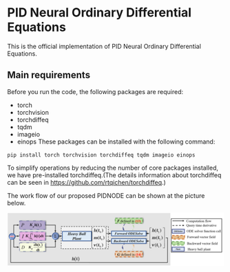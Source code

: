 # PID Neural Ordinary Differential Equations

This is the official implementation of PID Neural Ordinary Differential Equations. 



## Main requirements
Before you run the code, the following packages are required:
- torch
- torchvision
- torchdiffeq
- tqdm
- imageio
- einops
These packages can be installed with the following command:
```
pip install torch torchvision torchdiffeq tqdm imageio einops
```
To simplify operations by reducing the number of core packages installed, we have pre-installed torchdiffeq.(The details information about torchdiffeq can be seen in https://github.com/rtqichen/torchdiffeq.)



The work flow of our proposed PIDNODE can be shown at the picture below.

![](pidnode.PNG)
